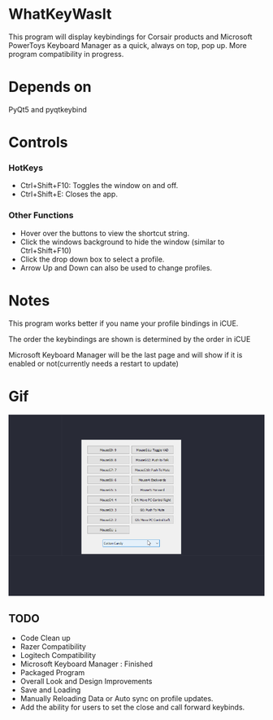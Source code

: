 # WhatKeyWasIt
This program will display keybindings for Corsair products and Microsoft PowerToys Keyboard Manager as a quick, always on top, pop up. More program compatibility in progress. 

# Depends on
PyQt5 and pyqtkeybind

# Controls

### HotKeys
* Ctrl+Shift+F10: Toggles the window on and off.
* Ctrl+Shift+E: Closes the app.

### Other Functions
* Hover over the buttons to view the shortcut string.
* Click the windows background to hide the window (similar to Ctrl+Shift+F10)
* Click the drop down box to select a profile.
* Arrow Up and Down can also be used to change profiles.

# Notes
This program works better if you name your profile bindings in iCUE.

The order the keybindings are shown is determined by the order in iCUE

Microsoft Keyboard Manager will be the last page and will show if it is enabled or not(currently needs a restart to update)

# Gif
![Example Gif](/Example.gif)

## TODO
  * Code Clean up
  * Razer Compatibility
  * Logitech Compatibility
  * Microsoft Keyboard Manager : Finished
  * Packaged Program
  * Overall Look and Design Improvements
  * Save and Loading
  * Manually Reloading Data or Auto sync on profile updates.
  * Add the ability for users to set the close and call forward keybinds.
